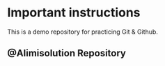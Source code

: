 # Important instructions

This is a demo repository for practicing Git & Github. <br>
## @Alimisolution Repository
